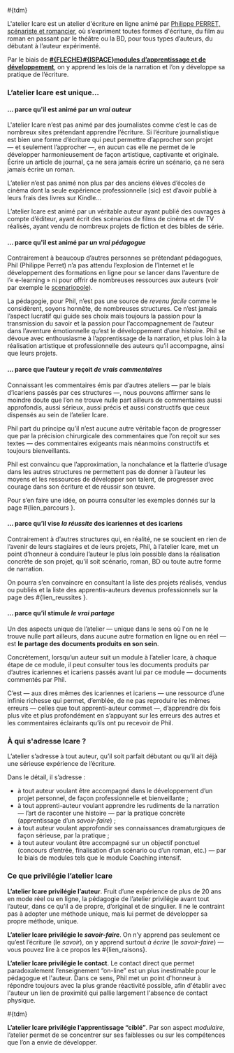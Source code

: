#{tdm}

L'atelier Icare est un atelier d'écriture en ligne animé par [Philippe PERRET, scénariste et romancier](overview/phil), où s’expriment toutes formes d'écriture, du film au roman en passant par le théâtre ou la BD, pour tous types d’auteurs, du débutant à l’auteur expérimenté.

Par le biais de **[#{FLECHE}#{ISPACE}modules d’apprentissage et de développement](modules/home)**, on y apprend les lois de la narration et l’on y développe sa pratique de l’écriture.

### L’atelier Icare est unique…

#### … parce qu'il est animé par *un vrai auteur*

L'atelier Icare n’est pas animé par des journalistes comme c’est le cas de nombreux sites prétendant apprendre l’écriture. Si l’écriture journalistique est bien une forme d’écriture qui peut permettre d’approcher son projet — et seulement l’approcher —, en aucun cas elle ne permet de le développer harmonieusement de façon artistique, captivante et originale. Écrire un article de journal, ça ne sera jamais écrire un scénario, ça ne sera jamais écrire un roman.

L’atelier n’est pas animé non plus par des anciens élèves d’écoles de cinéma dont la seule expérience professionnelle (sic) est d’avoir publié à leurs frais des livres sur Kindle…

L’atelier Icare est animé par un véritable auteur ayant publié des ouvrages à compte d’éditeur, ayant écrit des scénarios de films de cinéma et de TV réalisés, ayant vendu de nombreux projets de fiction et des bibles de série.


#### … parce qu'il est animé par *un vrai pédagogue*

Contrairement à beaucoup d’autres personnes se prétendant pédagogues, Phil (Philippe Perret) n’a pas attendu l’explosion de l’Internet et le développement des formations en ligne pour se lancer dans l’aventure de l’« e-learning » ni pour offrir de nombreuses ressources aux auteurs (voir par exemple le [scenariopole](http://www.scenariopole.fr)).

La pédagogie, pour Phil, n’est pas une source de *revenu facile* comme le considèrent, soyons honnête, de nombreuses structures. Ce n’est jamais l’aspect lucratif qui guide ses choix mais toujours la passion pour la transmission du savoir et la passion pour l’accompagnement de l’auteur dans l’aventure émotionnelle qu’est le développement d’une histoire.
Phil se dévoue avec enthousiasme à l’apprentissage de la narration, et plus loin à la réalisation artistique et professionnelle des auteurs qu’il accompagne, ainsi que leurs projets.

#### … parce que l’auteur y reçoit *de vrais commentaires*

Connaissant les commentaires émis par d’autres ateliers — par le biais d’icariens passés par ces structures —, nous pouvons affirmer sans le moindre doute que l’on ne trouve nulle part ailleurs de commentaires aussi approfondis, aussi sérieux, aussi précis et aussi constructifs que ceux dispensés au sein de l’atelier Icare.

Phil part du principe qu’il n’est aucune autre véritable façon de progresser que par la précision chirurgicale des commentaires que l’on reçoit sur ses textes — des commentaires exigeants mais néanmoins constructifs et toujours bienveillants.

Phil est convaincu que l’approximation, la nonchalance et la flatterie d’usage dans les autres structures ne permettent pas de donner à l’auteur les moyens et les ressources de développer son talent, de progresser avec courage dans son écriture et de réussir son œuvre.

Pour s’en faire une idée, on pourra consulter les exemples donnés sur la page #{lien_parcours }.

#### … parce qu’il vise *la réussite* des icariennes et des icariens

Contrairement à d’autres structures qui, en réalité, ne se soucient en rien de l’avenir de leurs stagiaires et de leurs projets, Phil, à l’atelier Icare, met un point d’honneur à conduire l’auteur le plus loin possible dans la réalisation concrète de son projet, qu'il soit scénario, roman, BD ou toute autre forme de narration.

On pourra s’en convaincre en consultant la liste des projets réalisés, vendus ou publiés et la liste des apprentis-auteurs devenus professionnels sur la page des #{lien_reussites }.

#### … parce qu’il stimule *le vrai partage*

Un des aspects unique de l’atelier — unique dans le sens où l'on ne le trouve nulle part ailleurs, dans aucune autre formation en ligne ou en réel — est **le partage des documents produits en son sein**.

Concrètement, lorsqu’un auteur suit un module à l’atelier Icare, à chaque étape de ce module, il peut consulter tous les documents produits par d’autres icariennes et icariens passés avant lui par ce module — documents commentés par Phil.

C’est — aux dires mêmes des icariennes et icariens — une ressource d’une infinie richesse qui permet, d’emblée, de ne pas reproduire les mêmes erreurs — celles que tout apprenti-auteur commet —, d’apprendre dix fois plus vite et plus profondément en s’appuyant sur les erreurs des autres et les commentaires éclairants qu’ils ont pu recevoir de Phil.

### À qui s'adresse Icare ?

L’atelier s’adresse à tout auteur, qu’il soit parfait débutant ou qu’il ait déjà une sérieuse expérience de l’écriture.

Dans le détail, il s’adresse :

* à tout auteur voulant être accompagné dans le développement d’un projet personnel, de façon professionnelle et bienveillante ;
* à tout apprenti-auteur voulant apprendre les rudiments de la narration — l’art de raconter une histoire — par la pratique concrète (apprentissage d’un *savoir-faire*) ;
* à tout auteur voulant approfondir ses connaissances dramaturgiques de façon sérieuse, par la pratique ;
* à tout auteur voulant être accompagné sur un objectif ponctuel (concours d’entrée, finalisation d’un scénario ou d’un roman, etc.) — par le biais de modules tels que le module Coaching intensif.

### Ce que privilégie l’atelier Icare

**L’atelier Icare privilégie l’auteur**. Fruit d’une expérience de plus de 20 ans en mode réel ou en ligne, la pédagogie de l’atelier privilégie avant tout l’auteur, dans ce qu’il a de propre, d’original et de singulier. Il ne le contraint pas à adopter une méthode unique, mais lui permet de développer sa propre méthode, unique.

**L’atelier Icare privilégie le *savoir-faire***. On n’y apprend pas seulement ce qu’est l’écriture (le *savoir*), on y apprend surtout *à écrire* (le *savoir-faire*) — vous pouvez lire à ce propos les #{lien_raisons}.

**L’atelier Icare privilégie le contact**. Le contact direct que permet paradoxalement l’enseignement “on-line” est un plus inestimable pour le pédagogue et l'auteur. Dans ce sens, Phil met un point d'honneur à répondre toujours avec la plus grande réactivité possible, afin d'établir avec l'auteur un lien de proximité qui pallie largement l'absence de contact physique.

#{tdm}

**L’atelier Icare privilégie l’apprentissage “ciblé”**. Par son aspect *modulaire*, l’atelier permet de se concentrer sur ses faiblesses ou sur les compétences que l’on a envie de développer.
